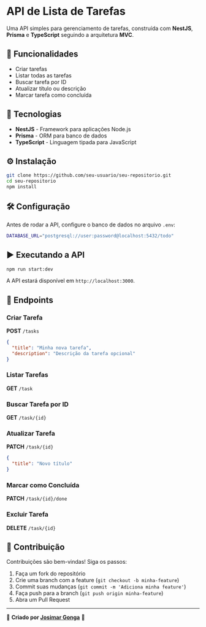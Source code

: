 # API de Lista de Tarefas

Uma API simples para gerenciamento de tarefas, construída com **NestJS**, **Prisma** e **TypeScript** seguindo a arquitetura **MVC**.

## 📌 Funcionalidades

- Criar tarefas
- Listar todas as tarefas
- Buscar tarefa por ID
- Atualizar título ou descrição
- Marcar tarefa como concluída

## 🚀 Tecnologias

- **NestJS** - Framework para aplicações Node.js
- **Prisma** - ORM para banco de dados
- **TypeScript** - Linguagem tipada para JavaScript

## ⚙️ Instalação

```sh
git clone https://github.com/seu-usuario/seu-repositorio.git
cd seu-repositorio
npm install
```

## 🛠️ Configuração

Antes de rodar a API, configure o banco de dados no arquivo `.env`:

```sh
DATABASE_URL="postgresql://user:password@localhost:5432/todo"
```

## ▶️ Executando a API

```sh
npm run start:dev
```

A API estará disponível em `http://localhost:3000`.

## 📖 Endpoints

### Criar Tarefa
**POST** `/tasks`

```json
{
  "title": "Minha nova tarefa",
  "description": "Descrição da tarefa opcional"
}
```

### Listar Tarefas
**GET** `/task`

### Buscar Tarefa por ID
**GET** `/task/{id}`

### Atualizar Tarefa
**PATCH** `/task/{id}`

```json
{
  "title": "Novo título"
}
```

### Marcar como Concluída
**PATCH** `/task/{id}/done`

### Excluir Tarefa
**DELETE** `/task/{id}`

## 📌 Contribuição

Contribuições são bem-vindas! Siga os passos:

1. Faça um fork do repositório
2. Crie uma branch com a feature (`git checkout -b minha-feature`)
3. Commit suas mudanças (`git commit -m 'Adiciona minha feature'`)
4. Faça push para a branch (`git push origin minha-feature`)
5. Abra um Pull Request

---
📌 **Criado por [Josimar Gonga](https://github.com/Josimargonga/)** 🚀

